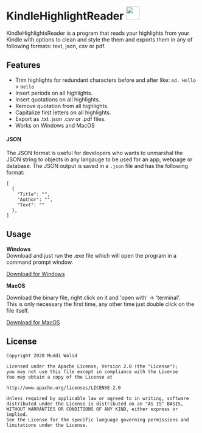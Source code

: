 # KindleHighlightReader <img width="35px" src="https://www.flaticon.com/svg/static/icons/svg/845/845938.svg">


KindleHighlightsReader is a program that reads your highlights from your Kindle with options to clean and style the them and exports them in any of following formats: text, json, csv or pdf.


## Features
- Trim highlights for redundant characters before and after like: `ed. Hello` > `Hello`
- Insert periods on all highlights.
- Insert quotations on all highlights.
- Remove quotation from all highlights.
- Capitalize first letters on all highlights.
- Export as .txt .json .csv or .pdf files.
- Works on Windows and MacOS

#### JSON

The JSON format is useful for developers who wants to unmarshal the JSON string to objects in any langauge to be used for an app, webpage or database. The JSON output is saved in a `.json` file and has the following format:

```
[
  {
    "Title": "",
    "Author": "",
    "Text": ""
  },
]
```

## Usage

**Windows**  
Download and just run the .exe file which will open the program in a command prompt window.

[Download for Windows](https://github.com/Muddz/KindleHighlightsReader/releases/download/1.0.0/KindleHighlightsReader.exe)

**MacOS**

Download the binary file, right click on it and 'open with' -> 'terminal'.   
This is only necessary the first time, any other time just double click on the file itself.

[Download for MacOS](https://github.com/Muddz/KindleHighlightsReader/releases/download/1.0.0/KindleHighlightsReader_MacOS)


## License

    Copyright 2020 Muddi Walid

    Licensed under the Apache License, Version 2.0 (the "License");
    you may not use this file except in compliance with the License
    You may obtain a copy of the License at

    http://www.apache.org/licenses/LICENSE-2.0

    Unless required by applicable law or agreed to in writing, software
    distributed under the License is distributed on an "AS IS" BASIS,
    WITHOUT WARRANTIES OR CONDITIONS OF ANY KIND, either express or implied.
    See the License for the specific language governing permissions and
    limitations under the License.
